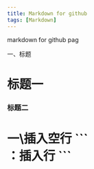 ```yaml
---
title: Markdown for github
tags: [Markdown]
---
```


markdown for github pag

一、标题

# 标题一

### 标题二

<h1>一\插入空行
```
<br> ：插入行
```


